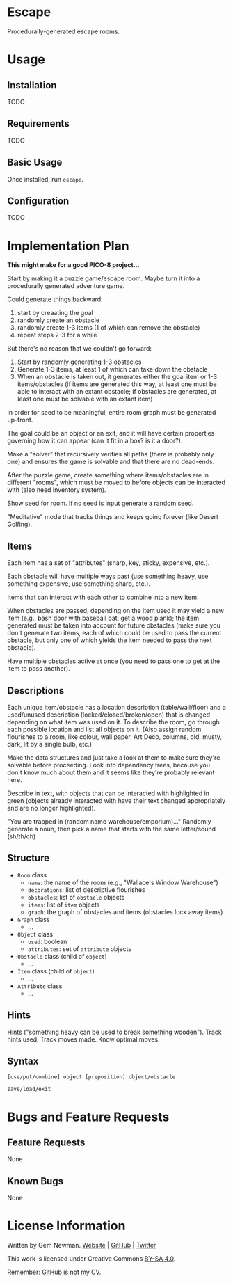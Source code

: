 Escape
======

Procedurally-generated escape rooms.

Usage
=====

Installation
------------

TODO

Requirements
------------

TODO

Basic Usage
-----------

Once installed, run `escape`.

Configuration
-------------

TODO

Implementation Plan
===================

**This might make for a good PICO-8 project...**

Start by making it a puzzle game/escape room. Maybe turn it into a procedurally generated
adventure game.

Could generate things backward:

1. start by creaating the goal
2. randomly create an obstacle
3. randomly create 1-3 items (1 of which can remove the obstacle)
4. repeat steps 2-3 for a while

But there's no reason that we couldn't go forward:

1. Start by randomly generating 1-3 obstacles
2. Generate 1-3 items, at least 1 of which can take down the obstacle
3. When an obstacle is taken out, it generates either the goal item or 1-3 items/obstacles
   (if items are generated this way, at least one must be able to interact with an extant
   obstacle; if obstacles are generated, at least one must be solvable with an extant
   item)

In order for seed to be meaningful, entire room graph must be generated up-front.

The goal could be an object or an exit, and it will have certain properties governing how
it can appear (can it fit in a box? is it a door?).

Make a "solver" that recursively verifies all paths (there is probably only one) and
ensures the game is solvable and that there are no dead-ends.

After the puzzle game, create something where items/obstacles are in different "rooms",
which must be moved to before objects can be interacted with (also need inventory system).

Show seed for room. If no seed is input generate a random seed.

"Meditative" mode that tracks things and keeps going forever (like Desert Golfing).

Items
-----

Each item has a set of "attributes" (sharp, key, sticky, expensive, etc.).

Each obstacle will have multiple ways past (use something heavy, use something expensive,
use something sharp, etc.).

Items that can interact with each other to combine into a new item.

When obstacles are passed, depending on the item used it may yield a new item (e.g., bash
door with baseball bat, get a wood plank); the item generated must be taken into account
for future obstacles (make sure you don't generate two items, each of which could be used
to pass the current obstacle, but only one of which yields the item needed to pass the
next obstacle).

Have multiple obstacles active at once (you need to pass one to get at the item to pass
another).

Descriptions
------------

Each unique item/obstacle has a location description (table/wall/floor) and a used/unused
description (locked/closed/broken/open) that is changed depending on what item was used on
it. To describe the room, go through each possible location and list all objects on it.
(Also assign random flourishes to a room, like colour, wall paper, Art Deco, columns, old,
musty, dark, lit by a single bulb, etc.)

Make the data structures and just take a look at them to make sure they're solvable before
proceeding. Look into dependency trees, because you don't know much about them and it
seems like they're probably relevant here.

Describe in text, with objects that can be interacted with highlighted in green (objects
already interacted with have their text changed appropriately and are no longer
highlighted).

"You are trapped in (random name warehouse/emporium)..." Randomly generate a noun, then
pick a name that starts with the same letter/sound (sh/th/ch)

Structure
---------

* `Room` class
    * `name`: the name of the room (e.g., "Wallace's Window Warehouse")
    * `decorations`: list of descriptive flourishes
    * `obstacles`: list of `obstacle` objects
    * `items`: list of `item` objects
    * `graph`: the graph of obstacles and items (obstacles lock away items)
* `Graph` class
    * ...
* `Object` class
    * `used`: boolean
    * `attributes`: set of `attribute` objects
* `Obstacle` class (child of `object`)
    * ...
* `Item` class (child of `object`)
    * ...
* `Attribute` class
    * ...

Hints
-----

Hints ("something heavy can be used to break something wooden"). Track hints used. Track
moves made. Know optimal moves.

Syntax
------

```[use/put/combine] object [preposition] object/obstacle```

```save/load/exit```

Bugs and Feature Requests
=========================

Feature Requests
----------------

None

Known Bugs
----------

None

License Information
===================

Written by Gem Newman. [Website](http://spurll.com) | [GitHub](https://github.com/spurll/) | [Twitter](https://twitter.com/spurll)

This work is licensed under Creative Commons [BY-SA 4.0](http://creativecommons.org/licenses/by-sa/4.0/).

Remember: [GitHub is not my CV](https://blog.jcoglan.com/2013/11/15/why-github-is-not-your-cv/).

